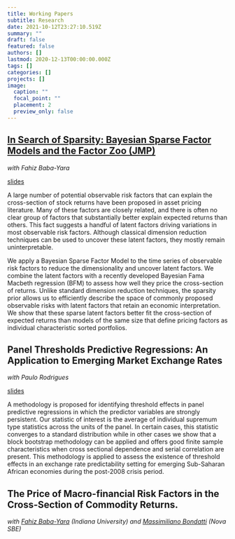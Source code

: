 ```yaml
---
title: Working Papers
subtitle: Research
date: 2021-10-12T23:27:10.519Z
summary: ""
draft: false
featured: false
authors: []
lastmod: 2020-12-13T00:00:00.000Z
tags: []
categories: []
projects: []
image:
  caption: ""
  focal_point: ""
  placement: 2
  preview_only: false
---
```


## [In Search of Sparsity: Bayesian Sparse Factor Models and the Factor Zoo (JMP)](https://drive.google.com/file/d/1XezkJOmR53jfEYTiaT_Rv2SvRYX8pcp4/view?usp=sharing)
*with Fahiz Baba-Yara*

[slides](https://drive.google.com/file/d/1VAkqh0x0Ae4DJTq0ElZRAwymqWeYI1Xl/view?usp=share_link)

A large number of potential observable risk factors that can explain the cross-section of stock returns have been proposed in asset pricing literature. Many of these factors are closely related, and there is often no clear group of factors that substantially better explain expected returns than others. This fact suggests a handful of latent factors driving variations in most observable risk factors. Although classical dimension reduction techniques can be used to uncover these latent factors, they mostly remain uninterpretable. 

We apply a Bayesian Sparse Factor Model to the time series of observable risk factors to reduce the dimensionality and uncover latent factors. We combine the latent factors with a recently developed Bayesian Fama Macbeth regression (BFM) to assess how well they price the cross-section of returns. Unlike standard dimension reduction techniques, the sparsity prior allows us to efficiently describe the space of commonly proposed observable risks with latent factors that retain an economic interpretation. We show that these sparse latent factors better fit the cross-section of expected returns than models of the same size that define pricing factors as individual characteristic sorted portfolios.


## Panel Thresholds Predictive Regressions: An Application to Emerging Market Exchange Rates
*with Paulo Rodrigues*

[slides](https://drive.google.com/file/d/1jb1nqZSaVcL2ms3rTqrvIcEozr6OARgk/view?usp=sharing)

A methodology is proposed for identifying threshold effects in panel predictive regressions in which the predictor variables are strongly persistent. Our statistic of interest is the average of individual supremum type statistics across the units of the panel. In certain cases, this statistic converges to a standard distribution while in other cases we show that a block bootstrap methodology can be applied and offers good finite sample characteristics when cross sectional dependence and serial correlation are present. This methodology is applied to assess the existence of threshold effects in an exchange rate predictability setting for emerging Sub-Saharan African economies during the post-2008 crisis period. 


## The Price of Macro-financial Risk Factors in the Cross-Section of Commodity Returns.
*with [Fahiz Baba-Yara](https://www.babayara.com/) (Indiana University) and [Massimiliano Bondatti](https://sites.google.com/view/massimilianobondatti/home) (Nova SBE)*

